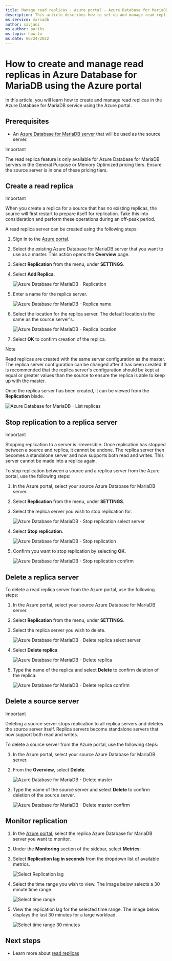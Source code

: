 ```yaml
---
title: Manage read replicas - Azure portal - Azure Database for MariaDB
description: This article describes how to set up and manage read replicas in Azure Database for MariaDB using the portal
ms.service: mariadb
author: savjani
ms.author: pariks
ms.topic: how-to
ms.date: 06/24/2022
---
```


# How to create and manage read replicas in Azure Database for MariaDB using the Azure portal

In this article, you will learn how to create and manage read replicas in the Azure Database for MariaDB service using the Azure portal.

## Prerequisites

- An [Azure Database for MariaDB server](quickstart-create-mariadb-server-database-using-azure-portal.md) that will be used as the source server.

> [!IMPORTANT]
> The read replica feature is only available for Azure Database for MariaDB servers in the General Purpose or Memory Optimized pricing tiers. Ensure the source server is in one of these pricing tiers.

## Create a read replica

> [!IMPORTANT]
> When you create a replica for a source that has no existing replicas, the source will first restart to prepare itself for replication. Take this into consideration and perform these operations during an off-peak period.

A read replica server can be created using the following steps:

1. Sign in to the [Azure portal](https://portal.azure.com).

2. Select the existing Azure Database for MariaDB server that you want to use as a master. This action opens the **Overview** page.

3. Select **Replication** from the menu, under **SETTINGS**.

4. Select **Add Replica**.

   ![Azure Database for MariaDB - Replication](./media/howto-read-replica-portal/add-replica.png)

5. Enter a name for the replica server.

    ![Azure Database for MariaDB - Replica name](./media/howto-read-replica-portal/replica-name.png)

6. Select the location for the replica server. The default location is the same as the source server's.

    ![Azure Database for MariaDB - Replica location](./media/howto-read-replica-portal/replica-location.png)

7. Select **OK** to confirm creation of the replica.

> [!NOTE]
> Read replicas are created with the same server configuration as the master. The replica server configuration can be changed after it has been created. It is recommended that the replica server's configuration should be kept at equal or greater values than the source to ensure the replica is able to keep up with the master.

Once the replica server has been created, it can be viewed from the **Replication** blade.

   ![Azure Database for MariaDB - List replicas](./media/howto-read-replica-portal/list-replica.png)

## Stop replication to a replica server

> [!IMPORTANT]
> Stopping replication to a server is irreversible. Once replication has stopped between a source and replica, it cannot be undone. The replica server then becomes a standalone server and now supports both read and writes. This server cannot be made into a replica again.

To stop replication between a source and a replica server from the Azure portal, use the following steps:

1. In the Azure portal, select your source Azure Database for MariaDB server.

2. Select **Replication** from the menu, under **SETTINGS**.

3. Select the replica server you wish to stop replication for.

   ![Azure Database for MariaDB - Stop replication select server](./media/howto-read-replica-portal/stop-replication-select.png)

4. Select **Stop replication**.

   ![Azure Database for MariaDB - Stop replication](./media/howto-read-replica-portal/stop-replication.png)

5. Confirm you want to stop replication by selecting **OK**.

   ![Azure Database for MariaDB - Stop replication confirm](./media/howto-read-replica-portal/stop-replication-confirm.png)

## Delete a replica server

To delete a read replica server from the Azure portal, use the following steps:

1. In the Azure portal, select your source Azure Database for MariaDB server.

2. Select **Replication** from the menu, under **SETTINGS**.

3. Select the replica server you wish to delete.

   ![Azure Database for MariaDB - Delete replica select server](./media/howto-read-replica-portal/delete-replica-select.png)

4. Select **Delete replica**

   ![Azure Database for MariaDB - Delete replica](./media/howto-read-replica-portal/delete-replica.png)

5. Type the name of the replica and select **Delete** to confirm deletion of the replica.

   ![Azure Database for MariaDB - Delete replica confirm](./media/howto-read-replica-portal/delete-replica-confirm.png)

## Delete a source server

> [!IMPORTANT]
> Deleting a source server stops replication to all replica servers and deletes the source server itself. Replica servers become standalone servers that now support both read and writes.

To delete a source server from the Azure portal, use the following steps:

1. In the Azure portal, select your source Azure Database for MariaDB server.

2. From the **Overview**, select **Delete**.

   ![Azure Database for MariaDB - Delete master](./media/howto-read-replica-portal/delete-master-overview.png)

3. Type the name of the source server and select **Delete** to confirm deletion of the source server.

   ![Azure Database for MariaDB - Delete master confirm](./media/howto-read-replica-portal/delete-master-confirm.png)

## Monitor replication

1. In the [Azure portal](https://portal.azure.com), select the replica Azure Database for MariaDB server you want to monitor.

2. Under the **Monitoring** section of the sidebar, select **Metrics**:

3. Select **Replication lag in seconds** from the dropdown list of available metrics.

   ![Select Replication lag](./media/howto-read-replica-portal/monitor-select-replication-lag.png)

4. Select the time range you wish to view. The image below selects a 30 minute time range.

   ![Select time range](./media/howto-read-replica-portal/monitor-replication-lag-time-range.png)

5. View the replication lag for the selected time range. The image below displays the last 30 minutes for a large workload.

   ![Select time range 30 minutes](./media/howto-read-replica-portal/monitor-replication-lag-time-range-thirty-mins.png)

## Next steps

- Learn more about [read replicas](concepts-read-replicas.md)
